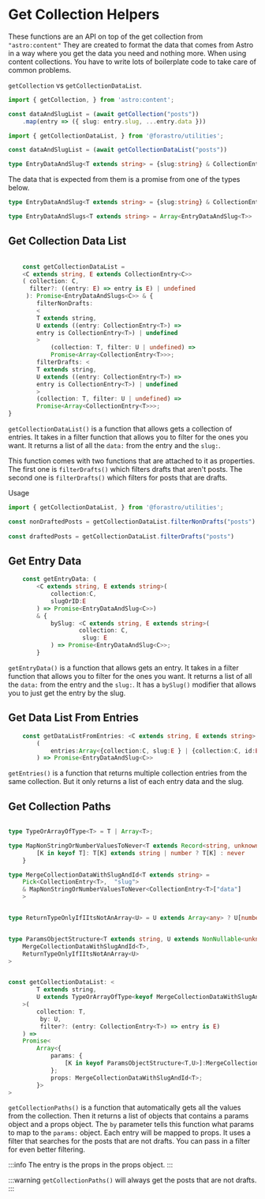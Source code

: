 # Get Collection Helpers

These functions are an API on top of the get collection from `"astro:content"`
They are created to format the data that comes from Astro in a way where you
get the data you need and nothing more. When using content collections.
You have to write lots of boilerplate code to take care of common problems.

`getCollection` vs `getCollectionDataList`.

```ts
import { getCollection, } from 'astro:content';

const dataAndSlugList = (await getCollection("posts"))
    .map(entry => ({ slug: entry.slug, ...entry.data }))
```

```ts
import { getCollectionDataList, } from '@forastro/utilities';

const dataAndSlugList = (await getCollectionDataList("posts"))

type EntryDataAndSlug<T extends string> = {slug:string} & CollectionEntry<T>["data"] 

```

The data that is expected from them is a promise from one of the types below.

```ts
type EntryDataAndSlug<T extends string> = {slug:string} & CollectionEntry<T>["data"]

type EntryDataAndSlugs<T extends string> = Array<EntryDataAndSlug<T>>

```

## Get Collection Data List

```ts
  
    const getCollectionDataList = 
    <C extends string, E extends CollectionEntry<C>>
    ( collection: C, 
      filter?: ((entry: E) => entry is E) | undefined
     ): Promise<EntryDataAndSlugs<C>> & {
        filterNonDrafts: 
        <
        T extends string, 
        U extends ((entry: CollectionEntry<T>) => 
        entry is CollectionEntry<T>) | undefined
        >
            (collection: T, filter: U | undefined) =>   
            Promise<Array<CollectionEntry<T>>>;
        filterDrafts: <
        T extends string, 
        U extends ((entry: CollectionEntry<T>) => 
        entry is CollectionEntry<T>) | undefined
        >
        (collection: T, filter: U | undefined) =>       
        Promise<Array<CollectionEntry<T>>>;
}

```

`getCollectionDataList()` is a function that allows gets a collection of entries.
It takes in a filter function that allows you to filter for the ones you want.
It returns a list of all the `data:` from the entry and the `slug:`.

This function comes with two functions that are attached to it as properties.
The first one is `filterDrafts()` which filters drafts that aren't posts.
The second one is `filterDrafts()` which filters for posts that are drafts.

Usage

```ts
import { getCollectionDataList, } from '@forastro/utilities';

const nonDraftedPosts = getCollectionDataList.filterNonDrafts("posts")
  
const draftedPosts = getCollectionDataList.filterDrafts("posts")

```

## Get Entry Data

```ts
    const getEntryData: (
        <C extends string, E extends string>(
            collection:C, 
            slugOrID:E
        ) => Promise<EntryDataAndSlug<C>>)
        & {
            bySlug: <C extends string, E extends string>(
                    collection: C,
                     slug: E
            ) => Promise<EntryDataAndSlug<C>>;
        }  
```

`getEntryData()` is a function that allows gets an entry.
It takes in a filter function that allows you to filter for the ones you want.
It returns a list of all the `data:` from the entry and the `slug:`.
It has a `bySlug()` modifier that allows you to just get the entry by the slug.

## Get Data List From Entries

```ts
    const getDataListFromEntries: <C extends string, E extends string>
        (
            entries:Array<{collection:C, slug:E } | {collection:C, id:E }>
        ) => Promise<EntryDataAndSlug<C>>
```

`getEntries()` is a function that returns multiple collection entries
from the same collection. But it only returns a list of each entry data
and the slug.

## Get Collection Paths

```ts

type TypeOrArrayOfType<T> = T | Array<T>;

type MapNonStringOrNumberValuesToNever<T extends Record<string, unknown>>= { 
        [K in keyof T]: T[K] extends string | number ? T[K] : never 
    }

type MergeCollectionDataWithSlugAndId<T extends string> =
    Pick<CollectionEntry<T>,  "slug">
    & MapNonStringOrNumberValuesToNever<CollectionEntry<T>["data"]
    >


type ReturnTypeOnlyIfIItsNotAnArray<U> = U extends Array<any> ? U[number] : U;


type ParamsObjectStructure<T extends string, U extends NonNullable<unknown>> = Pick<
    MergeCollectionDataWithSlugAndId<T>,
    ReturnTypeOnlyIfIItsNotAnArray<U>
>


const getCollectionDataList: <
        T extends string,
        U extends TypeOrArrayOfType<keyof MergeCollectionDataWithSlugAndId<T>>,
    >(
        collection: T,
         by: U, 
         filter?: (entry: CollectionEntry<T>) => entry is E) 
    ) => 
    Promise< 
        Array<{
            params: {
                [K in keyof ParamsObjectStructure<T,U>]:MergeCollectionDataWithSlugAndId<T>[K]
            };
            props: MergeCollectionDataWithSlugAndId<T>;
        }>
>

```

`getCollectionPaths()` is a function that automatically gets all the values from the collection.
Then it returns a list of objects that contains a params object and a props object.
The `by` parameter tells this function what params to map to the `params:` object.
Each entry will be mapped to props. It uses a filter that searches for the posts that are not drafts.
You can pass in a filter for even better filtering.

:::info
 The entry is the props in the props object.
:::

:::warning
`getCollectionPaths()` will always get the posts that are not drafts.
:::
